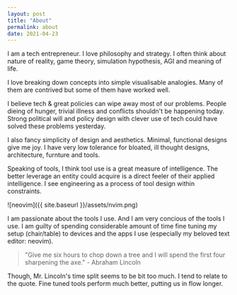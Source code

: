 ```yaml
---
layout: post
title: "About"
permalink: about
date: 2021-04-23
---
```


I am a tech entrepreneur. I love philosophy and strategy. I often think about
nature of reality, game theory, simulation hypothesis, AGI and meaning of life.

I love breaking down concepts into simple visualisable analogies. Many of them
are contrived but some of them have worked well.

I believe tech & great policies can wipe away most of our problems. People
dieing of hunger, trivial illness and conflicts shouldn't be happening today.
Strong political will and policy design with clever use of tech could have
solved these problems yesterday.

I also fancy simplicity of design and aesthetics. Minimal, functional designs
give me joy. I have very low tolerance for bloated, ill thought designs,
architecture, furnture and tools.

Speaking of tools, I think tool use is a great measure of intelligence. The
better leverage an entity could acquire is a direct feeler of their applied
intelligence. I see engineering as a process of tool design within constraints.

![neovim]({{ site.baseurl }}/assets/nvim.png)

I am passionate about the tools I use. And I am very concious of the tools I use.
I am guilty of spending considerable amount of time fine tuning my setup
(chair/table) to devices and the apps I use (especially my beloved text editor:
neovim).

> "Give me six hours to chop down a tree and I will spend the first four
> sharpening the axe." - Abraham Lincoln

Though, Mr. Lincoln's time split seems to be bit too much. I tend to relate to
the quote. Fine tuned tools perform much better, putting us in flow longer.

